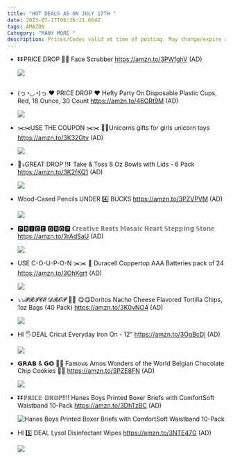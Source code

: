 ```yaml
---
title: "HOT DEALS AS ON JULY 17TH "
date: 2023-07-17T06:36:21.664Z
tags: AMAZON
Category: "MANY MORE "
description: Prices/Codes valid at time of posting. May change/expire at any time. (AD)
---
```

* ⏬⏬PRICE DROP 🔽🔽
  Face Scrubber
  https://amzn.to/3PWfghV
  (AD)<!--StartFragment-->

  ![](https://m.media-amazon.com/images/I/718zZ84kvPL._AC_SL1500_.jpg)

  <!--EndFragment-->

  ![]()
* (っ◔◡◔)っ ♥ PRICE DROP ♥
  Hefty Party On Disposable Plastic Cups, Red, 18 Ounce, 30 Count
  https://amzn.to/46ORt9M
  (AD)<!--StartFragment-->

  ![](https://m.media-amazon.com/images/I/81kn1TzOsmL._AC_SL1500_.jpg)

  <!--EndFragment-->
* ✂️✂️USE THE COUPON ✂️✂️
  🦄🦄Unicorns gifts for girls unicorn toys\
  https://amzn.to/3K32Gtv
  (AD)<!--StartFragment-->

  ![](https://m.media-amazon.com/images/I/81dNBHUXsPL._AC_SL1500_.jpg)

  <!--EndFragment-->
* 🔽⤵️GREAT DROP ‼️⏬
  Take & Toss 8 Oz Bowls with Lids - 6 Pack
  https://amzn.to/3K2fKQ1
  (AD)<!--StartFragment-->

  ![](https://m.media-amazon.com/images/I/61TvwsrAFuL._SL1500_.jpg)

  <!--EndFragment-->
* Wood-Cased Pencils
  UNDER 4️⃣ BUCKS 
  https://amzn.to/3PZVPVM
  (AD)<!--StartFragment-->

  ![](https://m.media-amazon.com/images/I/71cW-JLfDbL._AC_SL1500_.jpg)

  <!--EndFragment-->
* 🅿🆁🅸🅲🅴 🅳🆁🅾🅿
  ℂ𝕣𝕖𝕒𝕥𝕚𝕧𝕖 ℝ𝕠𝕠𝕥𝕤 𝕄𝕠𝕤𝕒𝕚𝕔 ℍ𝕖𝕒𝕣𝕥 𝕊𝕥𝕖𝕡𝕡𝕚𝕟𝕘 𝕊𝕥𝕠𝕟𝕖
  https://amzn.to/3rAdSaU
  (AD)<!--StartFragment-->

  ![](https://m.media-amazon.com/images/I/81giq4giGAL._AC_SL1500_.jpg)

  <!--EndFragment-->
* USE C-O-U-P-O-N ✂️✂️
  🔋 Duracell Coppertop AAA Batteries pack of 24
  https://amzn.to/3OhKgrt
  (AD)<!--StartFragment-->

  ![](https://m.media-amazon.com/images/I/71fYdkAZLML._AC_SL1500_.jpg)

  <!--EndFragment-->
* ⤵️⤵️𝓟𝓡𝓘𝓒𝓔 𝓓𝓡𝓞𝓟 🔽🔽
  😋😋Doritos Nacho Cheese Flavored Tortilla Chips, 1oz Bags (40 Pack)
  https://amzn.to/3K0vNO4
  (AD)<!--StartFragment-->

  ![](https://m.media-amazon.com/images/I/81bPS8UN4pL._SL1500_.jpg)

  <!--EndFragment-->
* HI 🖐️DEAL
  Cricut Everyday Iron On - 12”
  https://amzn.to/3OgBcDj
  (AD)<!--StartFragment-->

  ![](https://m.media-amazon.com/images/I/51fxyeTIyoL._AC_SL1500_.jpg)

  <!--EndFragment-->
* 𝗚𝗥𝗔𝗕 & 𝗚𝗢 🏃🏃
  Famous Amos Wonders of the World Belgian Chocolate Chip Cookies 🍪🍪
  https://amzn.to/3PZE8FN
  (AD)<!--StartFragment-->

  ![](https://m.media-amazon.com/images/I/81uupUMJ1aL._SL1500_.jpg)

  <!--EndFragment-->
* ⏬⏬ℙℝ𝕀ℂ𝔼 𝔻ℝ𝕆ℙ‼️‼️
  Hanes Boys Printed Boxer Briefs with ComfortSoft Waistband 10-Pack
  https://amzn.to/3DhTzBC
  (AD)<!--StartFragment-->

  ![Hanes Boys Printed Boxer Briefs with ComfortSoft Waistband 10-Pack](https://m.media-amazon.com/images/I/61ZE8T9i3kL._AC_UX522_.jpg)

  <!--EndFragment-->
* HI 5️⃣ DEAL
  Lysol Disinfectant Wipes
  https://amzn.to/3NTE47G
  (AD)<!--StartFragment-->

  ![](https://m.media-amazon.com/images/I/71P1Jg-9blL._AC_SL1500_.jpg)

  <!--EndFragment-->